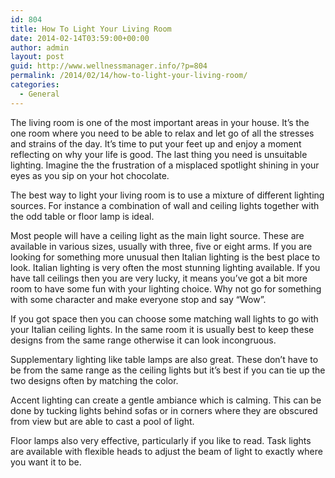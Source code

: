 ```yaml
---
id: 804
title: How To Light Your Living Room
date: 2014-02-14T03:59:00+00:00
author: admin
layout: post
guid: http://www.wellnessmanager.info/?p=804
permalink: /2014/02/14/how-to-light-your-living-room/
categories:
  - General
---
```

The living room is one of the most important areas in your house. It&#8217;s the one room where you need to be able to relax and let go of all the stresses and strains of the day. It&#8217;s time to put your feet up and enjoy a moment reflecting on why your life is good. The last thing you need is unsuitable lighting. Imagine the the frustration of a misplaced spotlight shining in your eyes as you sip on your hot chocolate.

The best way to light your living room is to use a mixture of different lighting sources. For instance a combination of wall and ceiling lights together with the odd table or floor lamp is ideal.

Most people will have a ceiling light as the main light source. These are available in various sizes, usually with three, five or eight arms. If you are looking for something more unusual then Italian lighting is the best place to look. Italian lighting is very often the most stunning lighting available. If you have tall ceilings then you are very lucky, it means you&#8217;ve got a bit more room to have some fun with your lighting choice. Why not go for something with some character and make everyone stop and say &#8220;Wow&#8221;.

If you got space then you can choose some matching wall lights to go with your Italian ceiling lights. In the same room it is usually best to keep these designs from the same range otherwise it can look incongruous.
  
Supplementary lighting like table lamps are also great. These don&#8217;t have to be from the same range as the ceiling lights but it&#8217;s best if you can tie up the two designs often by matching the color.

Accent lighting can create a gentle ambiance which is calming. This can be done by tucking lights behind sofas or in corners where they are obscured from view but are able to cast a pool of light.

Floor lamps also very effective, particularly if you like to read. Task lights are available with flexible heads to adjust the beam of light to exactly where you want it to be.